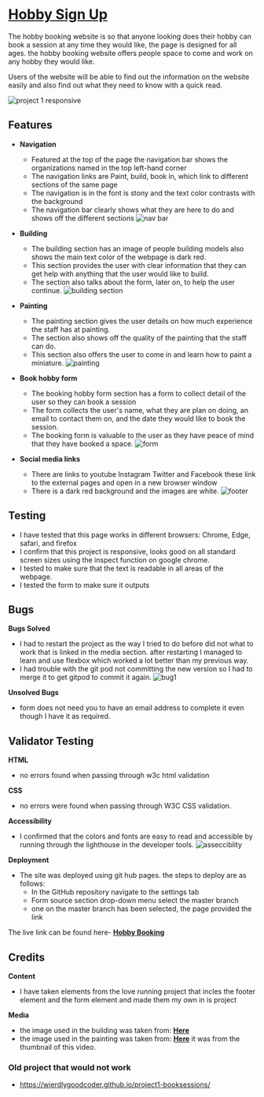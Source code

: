 # [Hobby Sign Up](https://wierdlygoodcoder.github.io/project1bookhobby/)
The hobby booking website is so that anyone looking does their hobby can book a session at any time they would like, the page is designed for all ages. the hobby booking website offers people space to come and work on any hobby they would like.

Users of the website will be able to find out the information on the website easily and also find out what they need to know with a quick read.

![project 1 responsive](https://user-images.githubusercontent.com/95313496/152299918-8b2fdec3-5555-495c-8f92-73662c1c4330.png)

## Features
- **Navigation**
   - Featured at the top of the page the navigation bar shows the organizations named in the top left-hand corner
   - The navigation links are Paint, build, book in, which link to different sections of the same page
   - The navigation is in the font is stony and the text color contrasts with the background
   - The navigation bar clearly shows what they are here to do and shows off the different sections
![nav bar](https://user-images.githubusercontent.com/95313496/152308799-8bb3415f-3828-42e2-9766-6b26e676fdea.png)

- **Building**
   - The building section has an image of people building models also shows the main text color of the webpage is dark red.
   - This section provides the user with clear information that they can get help with anything that the user would like to build.
   - The section also talks about the form, later on, to help the user continue.
![building section](https://user-images.githubusercontent.com/95313496/152310545-a6bfacd0-6ba6-46fb-bfd7-9c24e286588f.png)

- **Painting**
     - The painting section gives the user details on how much experience the staff has at painting.
     - The section also shows off the quality of the painting that the staff can do.
     - This section also offers the user to come in and learn how to paint a miniature.
     ![painting](https://user-images.githubusercontent.com/95313496/152311988-85484b3f-1d0f-498f-8a47-4ae942512b01.png)

- **Book hobby form**
   - The booking hobby form section has a form to collect detail of the user so they can book a session
   -  The form collects the user's name, what they are plan on doing, an email to contact them on, and the date they would like to book the session.
   -  The booking form is valuable to the user as they have peace of mind that they have booked a space.
![form](https://user-images.githubusercontent.com/95313496/152312892-1f4d608c-ced1-461b-969c-3bc4f8c29a25.png)

- **Social media links**
   - There are links to youtube Instagram Twitter and Facebook these link to the external pages and open in a new browser window
   - There is a dark red background and the images are white.
![footer](https://user-images.githubusercontent.com/95313496/152313759-f5ece1ea-c047-40e1-a8d1-9d7e2a8cbced.png)
   
## Testing 
- I have tested that this page works in different browsers: Chrome, Edge, safari, and firefox
- I confirm that this project is responsive, looks good on all standard screen sizes using the inspect function on google chrome.
- I tested to make sure that the text is readable in all areas of the webpage.
- I tested the form to make sure it outputs

## Bugs
**Bugs Solved**
- I had to restart the project as the way I tried to do before did not what to work that is linked in the media section. 
 after restarting I managed to learn and use flexbox which worked a lot better than my previous way.
- I had trouble with the git pod not committing the new version so I had to merge it to get gitpod to commit it again.
![bug1](https://user-images.githubusercontent.com/95313496/152337225-caf7d5dc-6986-4086-a827-c8b2eba76eed.png)

**Unsolved Bugs**
- form does not need you to have an email address to complete it even though I have it as required.

## Validator Testing 
**HTML**
   - no errors found when passing through w3c html validation
   
**CSS**
   - no errors were found when passing through W3C CSS validation.

**Accessibility**
   - I confirmed that the colors and fonts are easy to read and accessible by running through the lighthouse in the developer tools.
 ![assecciblity](https://user-images.githubusercontent.com/95313496/152346192-0501d76e-5be3-43fa-aeec-11e3317bcc29.png)


**Deployment**
- The site was deployed using git hub pages. the steps to deploy are as follows:
   - In the GitHub repository navigate to the settings tab
   - Form source section drop-down menu select the master branch
   - one on the master branch has been selected, the page provided the link

The live link can be found here- **[Hobby Booking](https://wierdlygoodcoder.github.io/project1bookhobby/)**

## Credits

**Content**
- I have taken elements from the love running project that incles the footer element and the form element and made them my own in is project

**Media**
- the image used in the building was taken from: **[Here](https://www.dicebreaker.com/topics/ask-dicebreaker/how-to/dicebreaker-answers-miniatures-games)**
- the image used in the painting was taken from: **[Here](https://www.youtube.com/watch?v=Qq90snzIl6c)** it was from the thumbnail of this video.

### Old project that would not work
 - https://wierdlygoodcoder.github.io/project1-booksessions/
